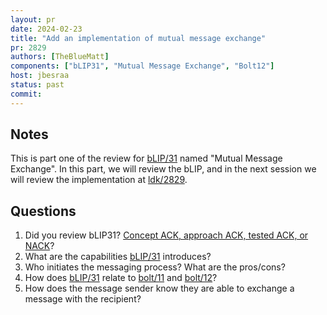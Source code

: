 ```yaml
---
layout: pr
date: 2024-02-23
title: "Add an implementation of mutual message exchange"
pr: 2829
authors: [TheBlueMatt]
components: ["bLIP31", "Mutual Message Exchange", "Bolt12"]
host: jbesraa
status: past
commit:
---
```


## Notes
  This is part one of the review for [bLIP/31] named "Mutual Message Exchange".
  In this part, we will review the bLIP, and in the next session we will review
  the implementation at [ldk/2829].
  

## Questions
1. Did you review bLIP31? [Concept ACK, approach ACK, tested ACK, or NACK](https://github.com/lightningdevkit/rust-lightning/blob/master/CONTRIBUTING.md#peer-review)?
2. What are the capabilities [bLIP/31] introduces?
3. Who initiates the messaging process? What are the pros/cons?
4. How does [bLIP/31] relate to [bolt/11] and [bolt/12]?
5. How does the message sender know they are able to exchange a message with the recipient?

[ldk/2829]: https://github.com/lightningdevkit/rust-lightning/pull/2829
[bLIP/31]: https://github.com/lightning/blips/pull/31/files
[bolt/11]: https://github.com/lightning/bolts/blob/master/11-payment-encoding.md
[bolt/12]: https://github.com/lightning/bolts/blob/9118a8f6be5bc08b7bc28fc2b4ebfed433900a9c/12-offer-encoding.md



